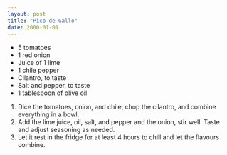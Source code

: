 ```yaml
---
layout: post
title: "Pico de Gallo"
date: 2000-01-01
---
```


- 5 tomatoes
- 1 red onion
- Juice of 1 lime
- 1 chile pepper
- Cilantro, to taste
- Salt and pepper, to taste
- 1 tablespoon of olive oil

1. Dice the tomatoes, onion, and chile, chop the cilantro, and combine everything in a bowl.
2. Add the lime juice, oil, salt, and pepper and the onion, stir well. Taste and adjust seasoning as needed.
3. Let it rest in the fridge for at least 4 hours to chill and let the flavours combine.